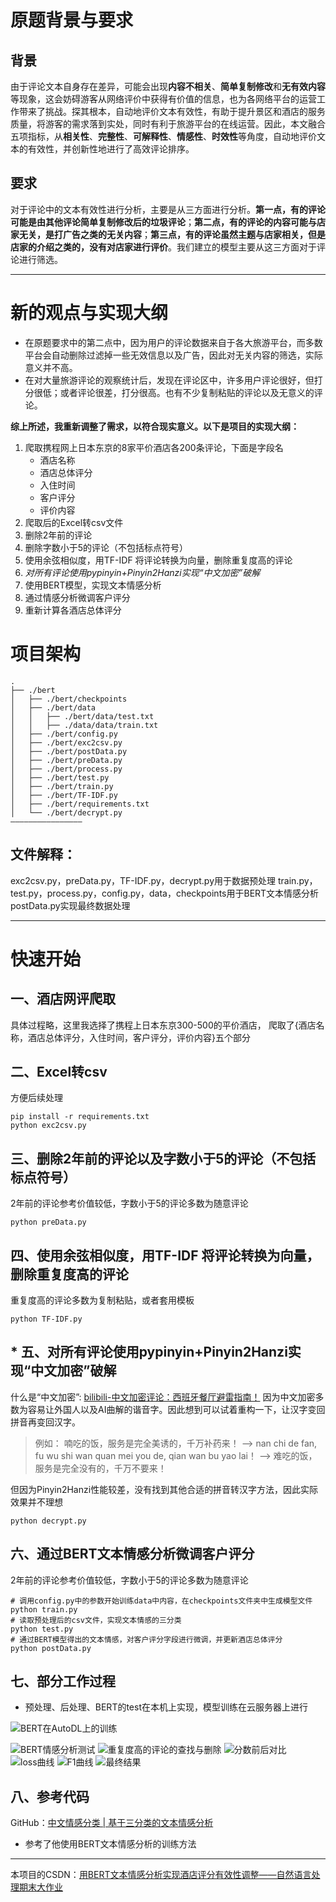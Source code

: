 # 原题背景与要求

## 背景
由于评论文本自身存在差异，可能会出现**内容不相关**、**简单复制修改**和**无有效内容**等现象，这会妨碍游客从网络评价中获得有价值的信息，也为各网络平台的运营工作带来了挑战。探其根本，自动地评价文本有效性，有助于提升景区和酒店的服务质量，将游客的需求落到实处，同时有利于旅游平台的在线运营。因此，本文融合五项指标，从**相关性**、**完整性**、**可解释性**、**情感性**、**时效性**等角度，自动地评价文本的有效性，并创新性地进行了高效评论排序。

## 要求
对于评论中的文本有效性进行分析，主要是从三方面进行分析。**第一点，有的评论可能是由其他评论简单复制修改后的垃圾评论**；**第二点，有的评论的内容可能与店家无关，是打广告之类的无关内容**；**第三点，有的评论虽然主题与店家相关，但是店家的介绍之类的，没有对店家进行评价**。我们建立的模型主要从这三方面对于评论进行筛选。

---
# 新的观点与实现大纲
+ 在原题要求中的第二点中，因为用户的评论数据来自于各大旅游平台，而多数平台会自动删除过滤掉一些无效信息以及广告，因此对无关内容的筛选，实际意义并不高。
+ 在对大量旅游评论的观察统计后，发现在评论区中，许多用户评论很好，但打分很低；或者评论很差，打分很高。也有不少复制粘贴的评论以及无意义的评论。

**综上所述，我重新调整了需求，以符合现实意义。以下是项目的实现大纲：**

1. 爬取携程网上日本东京的8家平价酒店各200条评论，下面是字段名
   - 酒店名称
   - 酒店总体评分
   - 入住时间
   - 客户评分
   - 评价内容
2. 爬取后的Excel转csv文件
3. 删除2年前的评论
4. 删除字数小于5的评论（不包括标点符号）
5. 使用余弦相似度，用TF-IDF 将评论转换为向量，删除重复度高的评论
6. *对所有评论使用pypinyin+Pinyin2Hanzi实现“中文加密”破解*
7. 使用BERT模型，实现文本情感分析
8. 通过情感分析微调客户评分
9. 重新计算各酒店总体评分


# 项目架构
```
.
├── ./bert
│   ├── ./bert/checkpoints
│   ├── ./bert/data
│   │   ├── ./bert/data/test.txt
│   │   ├── ./data/data/train.txt
│   ├── ./bert/config.py
│   ├── ./bert/exc2csv.py
│   ├── ./bert/postData.py
│   ├── ./bert/preData.py
│   ├── ./bert/process.py
│   ├── ./bert/test.py
│   ├── ./bert/train.py
│   ├── ./bert/TF-IDF.py
│   ├── ./bert/requirements.txt
│   └── ./bert/decrypt.py
————————————————
```
## 文件解释：
exc2csv.py，preData.py，TF-IDF.py，decrypt.py用于数据预处理
train.py，test.py，process.py，config.py，data，checkpoints用于BERT文本情感分析
postData.py实现最终数据处理

---
# 快速开始

## 一、酒店网评爬取
具体过程略，这里我选择了携程上日本东京300-500的平价酒店，
爬取了{酒店名称，酒店总体评分，入住时间，客户评分，评价内容}五个部分

## 二、Excel转csv
方便后续处理
```shell
pip install -r requirements.txt
python exc2csv.py
```

## 三、删除2年前的评论以及字数小于5的评论（不包括标点符号）
2年前的评论参考价值较低，字数小于5的评论多数为随意评论
```shell
python preData.py
```

## 四、使用余弦相似度，用TF-IDF 将评论转换为向量，删除重复度高的评论
重复度高的评论多数为复制粘贴，或者套用模板
```shell
python TF-IDF.py
```

## * 五、对所有评论使用pypinyin+Pinyin2Hanzi实现“中文加密”破解
什么是“中文加密”: [bilibili-中文加密评论：西班牙餐厅避雷指南！](https://www.bilibili.com/video/BV1MjsLeyEBD?vd_source=56fa190c2c2f18f1c5a6a89188ec1dc1)
因为中文加密多数为容易让外国人以及AI曲解的谐音字。因此想到可以试着重构一下，让汉字变回拼音再变回汉字。
> 例如：
> 喃吃的饭，服务是完全美诱的，千万补药来！ -->
> nan chi de fan, fu wu shi wan quan mei you de, qian wan bu yao lai！ -->
> 难吃的饭，服务是完全没有的，千万不要来！

但因为Pinyin2Hanzi性能较差，没有找到其他合适的拼音转汉字方法，因此实际效果并不理想

```shell
python decrypt.py
```

## 六、通过BERT文本情感分析微调客户评分
2年前的评论参考价值较低，字数小于5的评论多数为随意评论
```shell
# 调用config.py中的参数开始训练data中内容，在checkpoints文件夹中生成模型文件
python train.py
# 读取预处理后的csv文件，实现文本情感的三分类
python test.py
# 通过BERT模型得出的文本情感，对客户评分字段进行微调，并更新酒店总体评分
python postData.py
```


## 七、部分工作过程
+ 预处理、后处理、BERT的test在本机上实现，模型训练在云服务器上进行

![BERT在AutoDL上的训练](https://i-blog.csdnimg.cn/direct/e4dc0273dae84b49950222db7cd4d306.png)

![BERT情感分析测试](https://i-blog.csdnimg.cn/direct/eb75d01b8db9481cb082fa9bbac72d49.png)
![重复度高的评论的查找与删除](https://i-blog.csdnimg.cn/direct/d2366a49b74145329b4e0d8dc3f4b044.png)
![分数前后对比](https://i-blog.csdnimg.cn/direct/b13eb2efc3fa41db8efad2905fa3caa0.png)
![loss曲线](https://github.com/user-attachments/assets/af56e927-501b-4f4e-886b-5b1d83f3726e)
![F1曲线](https://github.com/user-attachments/assets/7e59bcde-7f38-4eb2-a92d-c1bccfa68113)
![最终结果](https://github.com/user-attachments/assets/3d4c78de-4024-47d8-b1e6-a1e63b334ba0)


## 八、参考代码

GitHub：[中文情感分类 | 基于三分类的文本情感分析](https://github.com/yaokui2018/SentimentAnalysis?tab=readme-ov-file)
+ 参考了他使用BERT文本情感分析的训练方法

---
本项目的CSDN：[用BERT文本情感分析实现酒店评分有效性调整——自然语言处理期末大作业](https://blog.csdn.net/PJ212/article/details/144570396?spm=1001.2014.3001.5502)
